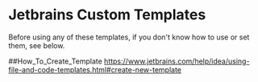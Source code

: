 # Jetbrains Custom Templates

Before using any of these templates, if you don't know how to use or set them, see below.

##How_To_Create_Template
https://www.jetbrains.com/help/idea/using-file-and-code-templates.html#create-new-template
